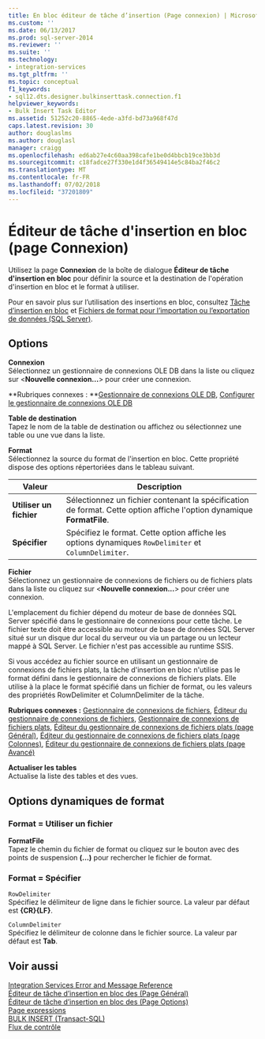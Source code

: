 ```yaml
---
title: En bloc éditeur de tâche d’insertion (Page connexion) | Microsoft Docs
ms.custom: ''
ms.date: 06/13/2017
ms.prod: sql-server-2014
ms.reviewer: ''
ms.suite: ''
ms.technology:
- integration-services
ms.tgt_pltfrm: ''
ms.topic: conceptual
f1_keywords:
- sql12.dts.designer.bulkinserttask.connection.f1
helpviewer_keywords:
- Bulk Insert Task Editor
ms.assetid: 51252c20-8865-4ede-a3fd-bd73a968f47d
caps.latest.revision: 30
author: douglaslms
ms.author: douglasl
manager: craigg
ms.openlocfilehash: ed6ab27e4c60aa398cafe1be0d4bbcb19ce3bb3d
ms.sourcegitcommit: c18fadce27f330e1d4f36549414e5c84ba2f46c2
ms.translationtype: MT
ms.contentlocale: fr-FR
ms.lasthandoff: 07/02/2018
ms.locfileid: "37201809"
---
```

# <a name="bulk-insert-task-editor-connection-page"></a>Éditeur de tâche d'insertion en bloc (page Connexion)
  Utilisez la page **Connexion** de la boîte de dialogue **Éditeur de tâche d'insertion en bloc** pour définir la source et la destination de l'opération d'insertion en bloc et le format à utiliser.  
  
 Pour en savoir plus sur l’utilisation des insertions en bloc, consultez [Tâche d’insertion en bloc](control-flow/bulk-insert-task.md) et [Fichiers de format pour l’importation ou l’exportation de données &#40;SQL Server&#41;](../relational-databases/import-export/format-files-for-importing-or-exporting-data-sql-server.md).  
  
## <a name="options"></a>Options  
 **Connexion**  
 Sélectionnez un gestionnaire de connexions OLE DB dans la liste ou cliquez sur \<**Nouvelle connexion...**> pour créer une connexion.  
  
 **Rubriques connexes : **[Gestionnaire de connexions OLE DB](connection-manager/ole-db-connection-manager.md), [Configurer le gestionnaire de connexions OLE DB](../../2014/integration-services/configure-ole-db-connection-manager.md)  
  
 **Table de destination**  
 Tapez le nom de la table de destination ou affichez ou sélectionnez une table ou une vue dans la liste.  
  
 **Format**  
 Sélectionnez la source du format de l'insertion en bloc. Cette propriété dispose des options répertoriées dans le tableau suivant.  
  
|Valeur|Description|  
|-----------|-----------------|  
|**Utiliser un fichier**|Sélectionnez un fichier contenant la spécification de format. Cette option affiche l'option dynamique **FormatFile**.|  
|**Spécifier**|Spécifiez le format. Cette option affiche les options dynamiques `RowDelimiter` et `ColumnDelimiter`.|  
  
 **Fichier**  
 Sélectionnez un gestionnaire de connexions de fichiers ou de fichiers plats dans la liste ou cliquez sur \<**Nouvelle connexion...**> pour créer une connexion.  
  
 L'emplacement du fichier dépend du moteur de base de données SQL Server spécifié dans le gestionnaire de connexions pour cette tâche. Le fichier texte doit être accessible au moteur de base de données SQL Server situé sur un disque dur local du serveur ou via un partage ou un lecteur mappé à SQL Server. Le fichier n'est pas accessible au runtime SSIS.  
  
 Si vous accédez au fichier source en utilisant un gestionnaire de connexions de fichiers plats, la tâche d'insertion en bloc n'utilise pas le format défini dans le gestionnaire de connexions de fichiers plats. Elle utilise à la place le format spécifié dans un fichier de format, ou les valeurs des propriétés RowDelimiter et ColumnDelimiter de la tâche.  
  
 **Rubriques connexes :** [Gestionnaire de connexions de fichiers](connection-manager/file-connection-manager.md), [Éditeur du gestionnaire de connexions de fichiers](../../2014/integration-services/file-connection-manager-editor.md), [Gestionnaire de connexions de fichiers plats](connection-manager/flat-file-connection-manager.md), [Éditeur du gestionnaire de connexions de fichiers plats &#40;page Général&#41;](general-page-of-integration-services-designers-options.md), [Éditeur du gestionnaire de connexions de fichiers plats &#40;page Colonnes&#41;](../../2014/integration-services/flat-file-connection-manager-editor-columns-page.md), [Éditeur du gestionnaire de connexions de fichiers plats &#40;page Avancé&#41;](../../2014/integration-services/flat-file-connection-manager-editor-advanced-page.md)  
  
 **Actualiser les tables**  
 Actualise la liste des tables et des vues.  
  
## <a name="format-dynamic-options"></a>Options dynamiques de format  
  
### <a name="format--use-file"></a>Format = Utiliser un fichier  
 **FormatFile**  
 Tapez le chemin du fichier de format ou cliquez sur le bouton avec des points de suspension **(…)** pour rechercher le fichier de format.  
  
### <a name="format--specify"></a>Format = Spécifier  
 `RowDelimiter`  
 Spécifiez le délimiteur de ligne dans le fichier source. La valeur par défaut est **{CR}{LF}**.  
  
 `ColumnDelimiter`  
 Spécifiez le délimiteur de colonne dans le fichier source. La valeur par défaut est **Tab**.  
  
## <a name="see-also"></a>Voir aussi  
 [Integration Services Error and Message Reference](../../2014/integration-services/integration-services-error-and-message-reference.md)   
 [Éditeur de tâche d’insertion en bloc des &#40;Page Général&#41;](../../2014/integration-services/bulk-insert-task-editor-general-page.md)   
 [Éditeur de tâche d’insertion en bloc des &#40;Page Options&#41;](../../2014/integration-services/bulk-insert-task-editor-options-page.md)   
 [Page expressions](expressions/expressions-page.md)   
 [BULK INSERT &#40;Transact-SQL&#41;](/sql/t-sql/statements/bulk-insert-transact-sql)   
 [Flux de contrôle](control-flow/control-flow.md)  
  
  

